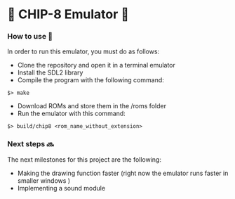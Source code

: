 # 💾 CHIP-8 Emulator 👾
### How to use 📖
In order to run this emulator, you must do as follows:
- Clone the repository and open it in a terminal emulator
- Install the SDL2 library
- Compile the program with the following command:
```console
$> make
```
- Download ROMs and store them in the /roms folder
- Run the emulator with this command:
 ```console
$> build/chip8 <rom_name_without_extension>
```

### Next steps 🔜
The next milestones for this project are the following:
- Making the drawing function faster (right now the emulator runs faster in smaller windows )
- Implementing a sound module


